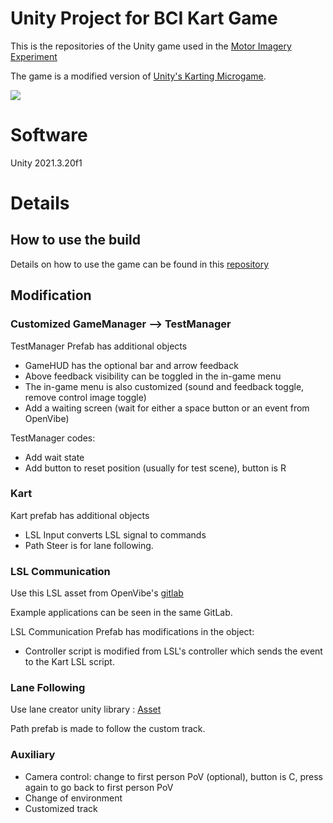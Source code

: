 # Unity Project for BCI Kart Game

This is the repositories of the Unity game used in the [Motor Imagery Experiment](https://github.com/xEvheMary/MI-BCI-UnityKart.git)

The game is a modified version of [Unity's Karting Microgame](https://learn.unity.com/project/karting-template).

![](https://github.com/xEvheMary/MI-BCI-UnityKart/blob/main/UnityBCIKart%20(2).gif)

# Software

Unity 2021.3.20f1

# Details
## How to use the build
Details on how to use the game can be found in this [repository](https://github.com/xEvheMary/MI-BCI-UnityKart.git)

## Modification
### Customized GameManager --> TestManager
TestManager Prefab has additional objects
* GameHUD has the optional bar and arrow feedback
* Above feedback visibility can be toggled in the in-game menu
* The in-game menu is also customized (sound and feedback toggle, remove control image toggle)
* Add a waiting screen (wait for either a space button or an event from OpenVibe)

TestManager codes:
* Add wait state
* Add button to reset position (usually for test scene), button is R

### Kart
Kart prefab has additional objects
* LSL Input converts LSL signal to commands
* Path Steer is for lane following.

### LSL Communication
Use this LSL asset from OpenVibe's [gitlab](https://gitlab.inria.fr/openvibe/unity-games/LSL4Unity)

Example applications can be seen in the same GitLab.

LSL Communication Prefab has modifications in the object:
* Controller script is modified from LSL's controller which sends the event to the Kart LSL script.

### Lane Following
Use lane creator unity library : [Asset](https://api.unity.com/v1/oauth2/authorize?client_id=asset_store_v2&locale=en_US&redirect_uri=https%3A%2F%2Fassetstore.unity.com%2Fauth%2Fcallback%3Fredirect_to%3D%252Fpackages%252Ftools%252Futilities%252Fb-zier-path-creator-136082&response_type=code&state=a0dbba14-00a0-45a5-bb72-ae1a0b88aa50)

Path prefab is made to follow the custom track.

### Auxiliary
* Camera control: change to first person PoV (optional), button is C, press again to go back to first person PoV
* Change of environment
* Customized track


